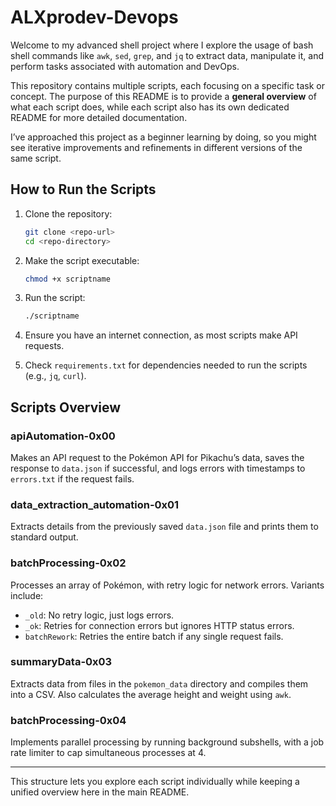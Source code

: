 # ALXprodev-Devops

Welcome to my advanced shell project where I explore the usage of bash shell commands like `awk`, `sed`, `grep`, and `jq` to extract data, manipulate it, and perform tasks associated with automation and DevOps.

This repository contains multiple scripts, each focusing on a specific task or concept. The purpose of this README is to provide a **general overview** of what each script does, while each script also has its own dedicated README for more detailed documentation.

I’ve approached this project as a beginner learning by doing, so you might see iterative improvements and refinements in different versions of the same script.

## How to Run the Scripts

1. Clone the repository:

   ```bash
   git clone <repo-url>
   cd <repo-directory>
   ```
2. Make the script executable:

   ```bash
   chmod +x scriptname
   ```
3. Run the script:

   ```bash
   ./scriptname
   ```
4. Ensure you have an internet connection, as most scripts make API requests.
5. Check `requirements.txt` for dependencies needed to run the scripts (e.g., `jq`, `curl`).

## Scripts Overview

### apiAutomation-0x00

Makes an API request to the Pokémon API for Pikachu’s data, saves the response to `data.json` if successful, and logs errors with timestamps to `errors.txt` if the request fails.

### data\_extraction\_automation-0x01

Extracts details from the previously saved `data.json` file and prints them to standard output.

### batchProcessing-0x02

Processes an array of Pokémon, with retry logic for network errors. Variants include:

* `_old`: No retry logic, just logs errors.
* `_ok`: Retries for connection errors but ignores HTTP status errors.
* `batchRework`: Retries the entire batch if any single request fails.

### summaryData-0x03

Extracts data from files in the `pokemon_data` directory and compiles them into a CSV. Also calculates the average height and weight using `awk`.

### batchProcessing-0x04

Implements parallel processing by running background subshells, with a job rate limiter to cap simultaneous processes at 4.

---

This structure lets you explore each script individually while keeping a unified overview here in the main README.

